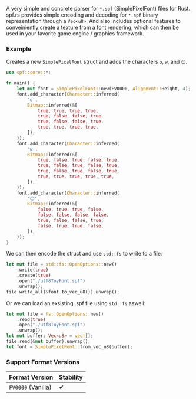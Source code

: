 A very simple and concrete parser for `*.spf` (SimplePixelFont) files for Rust. spf.rs provides
simple encoding and decoding for `*.spf` binary representation through a `Vec<u8>`. And also
includes optional features to conveiniently create a texture from a font rendering, which
can then be used in your favorite game engine / graphics framework.

### Example
Creates a new `SimplePixelFont` struct and adds the characters `o`, `w`, and `😊`.
```rs
use spf::core::*;

fn main() {
    let mut font = SimplePixelFont::new(FV0000, Alignment::Height, 4);
    font.add_character(Character::inferred(
        'o',
        Bitmap::inferred(&[
            true, true, true, true,
            true, false, false, true,
            true, false, false, true,
            true, true, true, true,
        ]),
    ));
    font.add_character(Character::inferred(
        'w',
        Bitmap::inferred(&[
            true, false, true, false, true,
            true, false, true, false, true,
            true, false, true, false, true,
            true, true, true, true, true,
        ]),
    ));
    font.add_character(Character::inferred(
        '😊',
        Bitmap::inferred(&[
            false, true, true, false,
            false, false, false, false,
            true, false, false, true,
            false, true, true, false,
        ]),
    ));
}
```
We can then encode the struct and use `std::fs` to write to a file:
```rs
let mut file = std::fs::OpenOptions::new()
    .write(true)
    .create(true)
    .open("./utf8ToyFont.spf")
    .unwrap();
file.write_all(&font.to_vec_u8()).unwrap();
```
Or we can load an exsisting .spf file using `std::fs` aswell:
```rs
let mut file = fs::OpenOptions::new()
    .read(true)
    .open("./utf8ToyFont.spf")
    .unwrap();
let mut buffer: Vec<u8> = vec![];
file.read(&mut buffer).unwrap();
let font = SimplePixelFont::from_vec_u8(buffer);
```
### Support Format Versions
| Format Version | Stability |
| --- | --- |
| `FV0000` (Vanilla) | ✔ |

